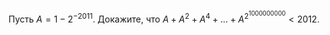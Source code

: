 Пусть $A=1-{{2}^{-2011}}$. Докажите, что $A+{{A}^{2}}+{{A}^{4}}+\dots  +{{A}^{{{2}^{1000000000}}}}<2012$.